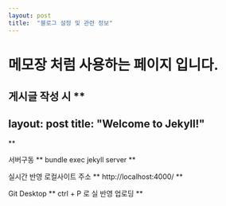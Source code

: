 ```yaml
---
layout: post
title:  "블로그 설정 및 관련 정보"
---
```


# 메모장 처럼 사용하는 페이지 입니다.

게시글 작성 시 
**
---
layout: post
title:  "Welcome to Jekyll!"
---
**

서버구동
** bundle exec jekyll server **

실시간 반영 로컬사이트 주소
** http://localhost:4000/ **

Git Desktop
** ctrl + P 로 실 반영 업로딩 **

